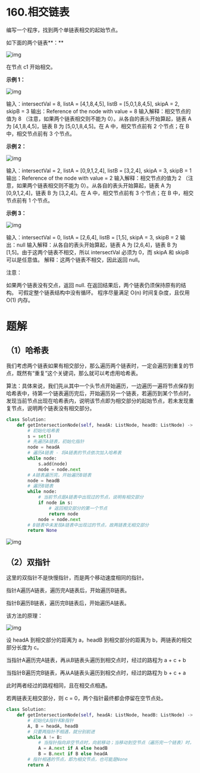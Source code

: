 

# 160.相交链表

编写一个程序，找到两个单链表相交的起始节点。

如下面的两个链表**：**

![img](https://assets.leetcode-cn.com/aliyun-lc-upload/uploads/2018/12/14/160_statement.png)

在节点 c1 开始相交。

 

**示例 1：**

![img](https://assets.leetcode-cn.com/aliyun-lc-upload/uploads/2018/12/14/160_example_1.png)

输入：intersectVal = 8, listA = [4,1,8,4,5], listB = [5,0,1,8,4,5], skipA = 2, skipB = 3
输出：Reference of the node with value = 8
输入解释：相交节点的值为 8 （注意，如果两个链表相交则不能为 0）。从各自的表头开始算起，链表 A 为 [4,1,8,4,5]，链表 B 为 [5,0,1,8,4,5]。在 A 中，相交节点前有 2 个节点；在 B 中，相交节点前有 3 个节点。

**示例 2：**

![img](https://assets.leetcode-cn.com/aliyun-lc-upload/uploads/2018/12/14/160_example_2.png)

输入：intersectVal = 2, listA = [0,9,1,2,4], listB = [3,2,4], skipA = 3, skipB = 1
输出：Reference of the node with value = 2
输入解释：相交节点的值为 2 （注意，如果两个链表相交则不能为 0）。从各自的表头开始算起，链表 A 为 [0,9,1,2,4]，链表 B 为 [3,2,4]。在 A 中，相交节点前有 3 个节点；在 B 中，相交节点前有 1 个节点。

**示例 3：**

![img](https://assets.leetcode-cn.com/aliyun-lc-upload/uploads/2018/12/14/160_example_3.png)

输入：intersectVal = 0, listA = [2,6,4], listB = [1,5], skipA = 3, skipB = 2
输出：null
输入解释：从各自的表头开始算起，链表 A 为 [2,6,4]，链表 B 为 [1,5]。由于这两个链表不相交，所以 intersectVal 必须为 0，而 skipA 和 skipB 可以是任意值。
解释：这两个链表不相交，因此返回 null。

注意：

如果两个链表没有交点，返回 null.
在返回结果后，两个链表仍须保持原有的结构。
可假定整个链表结构中没有循环。
程序尽量满足 O(n) 时间复杂度，且仅用 O(1) 内存。

# 题解

## （1）哈希表

我们考虑两个链表如果有相交部分，那么遍历两个链表时，一定会遍历到重复的节点，既然有“重复”这个关键词，那么就可以考虑用哈希表。

算法：具体来说，我们先从其中一个头节点开始遍历，一边遍历一遍将节点保存到哈希表中，待第一个链表遍历完后，开始遍历另一个链表，若遍历到某个节点时，发现当前节点出现在哈希表内，说明该节点即为相交部分的起始节点，若未发现重复节点，说明两个链表没有相交部分。

```python
class Solution:
    def getIntersectionNode(self, headA: ListNode, headB: ListNode) -> ListNode:
        # 初始化哈希表
        s = set()
        # 先遍历A链表，初始化指针
        node = headA
        # 遍历A链表 - 将A链表的节点依次加入哈希表
        while node:
            s.add(node)
            node = node.next
        # A链表遍历完，开始遍历B链表
        node = headB
        # 遍历B链表
        while node:
            # 当前节点是A链表中出现过的节点，说明有相交部分
            if node in s:
                # 返回相交部分的第一个节点
                return node
            node = node.next
        # B链表中未发现A链表中出现过的节点，故两链表无相交部分
        return None
```

![img](http://m.qpic.cn/psc?/V512TBad4bullY3gMXFZ1Dt1de1dRK6b/45NBuzDIW489QBoVep5mcXS0I9wEZdxVsNaMyWvYmsXX94fqVTwEHfPX65DhqaLCSHy4RnrN4xrK6eVLUrv8sRqcyxBHAE*MTrs10sCU8Ls!/b&bo=3wKlAAAAAAADF0o!&rf=viewer_4)

## （2）双指针

这里的双指针不是快慢指针，而是两个移动速度相同的指针。

指针A遍历A链表，遍历完A链表后，开始遍历B链表。

指针B遍历B链表，遍历完B链表后，开始遍历A链表。

该方法的原理：

![img](http://m.qpic.cn/psc?/V512TBad4bullY3gMXFZ1Dt1de1dRK6b/45NBuzDIW489QBoVep5mceovxQ0Np81oYj3rTory35BzviBU*N2Wgvg.RXoiptJvinc2UfeIm6ox0sWs6x85EiBgW2h.5o.yGOEbr49hzjY!/b&bo=BgIpAQAAAAADJy4!&rf=viewer_4)

设 headA 到相交部分的距离为 a，headB 到相交部分的距离为 b，两链表的相交部分长度为 c。

当指针A遍历完A链表，再从B链表头遍历到相交点时，经过的路程为 a + c + b

当指针B遍历完B链表，再从A链表头遍历到相交点时，经过的路程为 b + c + a

此时两者经过的路程相同，且在相交点相遇。

若两链表无相交部分，则 c = 0，两个指针最终都会停留在空节点处。

```python
class Solution:
    def getIntersectionNode(self, headA: ListNode, headB: ListNode) -> ListNode:
        # 初始化A指针和B指针
        A, B = headA, headB
        # 只要两指针不相遇，就分别前进
        while A != B:
            # 当指针指向非空节点时，向前移动；当移动到空节点（遍历完一个链表）时，转而去遍历另一个链表
            A = A.next if A else headB
            B = B.next if B else headA
        # 指针相遇的节点，即为相交节点，也可能是None
        return A
```

